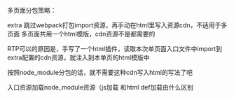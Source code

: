 多页面分包策略：

extra 跳过webpack打包import资源，再手动在html里写入资源cdn，不适用于多页面
多页面共用一个html模版，cdn资源不是都需要的

RTP可以的原因是，手写了一个html插件，读取本次单页面入口文件中import到extra配置的cdn资源，就注入到本单页的html模版中



按照node_module分包的话，就不需要这种cdn写入html的写法了吧

入口资源加载node_module资源（js加载
和html def加载由什么区别



